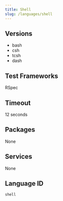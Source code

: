 ```yaml
---
title: Shell
slug: /languages/shell
---
```



## Versions
- bash
- csh
- tcsh
- dash
## Test Frameworks
RSpec
## Timeout
12 seconds
## Packages
None 
## Services
None
## Language ID
`shell`
